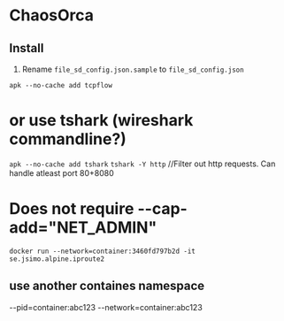 # ChaosOrca

## Install
1. Rename `file_sd_config.json.sample` to `file_sd_config.json`

`apk --no-cache add tcpflow`
# or use tshark (wireshark commandline?)
`apk --no-cache add tshark`
`tshark -Y http` //Filter out http requests. Can handle atleast port 80+8080

# Does not require --cap-add="NET_ADMIN"
`docker run --network=container:3460fd797b2d -it se.jsimo.alpine.iproute2`

## use another containes namespace
--pid=container:abc123
--network=container:abc123
